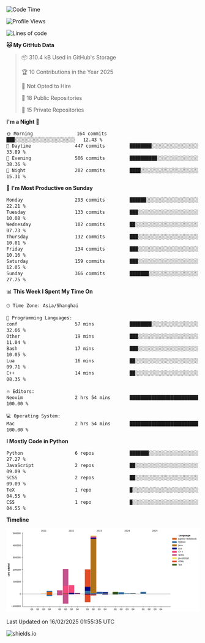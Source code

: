 <!--START_SECTION:waka-->
![Code Time](http://img.shields.io/badge/Code%20Time-431%20hrs%2021%20mins-blue)

![Profile Views](http://img.shields.io/badge/Profile%20Views-0-blue)

![Lines of code](https://img.shields.io/badge/From%20Hello%20World%20I%27ve%20Written-1.1%20million%20lines%20of%20code-blue)

**🐱 My GitHub Data** 

> 📦 310.4 kB Used in GitHub's Storage 
 > 
> 🏆 10 Contributions in the Year 2025
 > 
> 🚫 Not Opted to Hire
 > 
> 📜 18 Public Repositories 
 > 
> 🔑 15 Private Repositories 
 > 
**I'm a Night 🦉** 

```text
🌞 Morning                164 commits         ███░░░░░░░░░░░░░░░░░░░░░░   12.43 % 
🌆 Daytime                447 commits         ████████░░░░░░░░░░░░░░░░░   33.89 % 
🌃 Evening                506 commits         ██████████░░░░░░░░░░░░░░░   38.36 % 
🌙 Night                  202 commits         ████░░░░░░░░░░░░░░░░░░░░░   15.31 % 
```
📅 **I'm Most Productive on Sunday** 

```text
Monday                   293 commits         ██████░░░░░░░░░░░░░░░░░░░   22.21 % 
Tuesday                  133 commits         ███░░░░░░░░░░░░░░░░░░░░░░   10.08 % 
Wednesday                102 commits         ██░░░░░░░░░░░░░░░░░░░░░░░   07.73 % 
Thursday                 132 commits         ███░░░░░░░░░░░░░░░░░░░░░░   10.01 % 
Friday                   134 commits         ███░░░░░░░░░░░░░░░░░░░░░░   10.16 % 
Saturday                 159 commits         ███░░░░░░░░░░░░░░░░░░░░░░   12.05 % 
Sunday                   366 commits         ███████░░░░░░░░░░░░░░░░░░   27.75 % 
```


📊 **This Week I Spent My Time On** 

```text
🕑︎ Time Zone: Asia/Shanghai

💬 Programming Languages: 
conf                     57 mins             ████████░░░░░░░░░░░░░░░░░   32.66 % 
Other                    19 mins             ███░░░░░░░░░░░░░░░░░░░░░░   11.04 % 
Bash                     17 mins             ███░░░░░░░░░░░░░░░░░░░░░░   10.05 % 
Lua                      16 mins             ██░░░░░░░░░░░░░░░░░░░░░░░   09.71 % 
C++                      14 mins             ██░░░░░░░░░░░░░░░░░░░░░░░   08.35 % 

🔥 Editors: 
Neovim                   2 hrs 54 mins       █████████████████████████   100.00 % 

💻 Operating System: 
Mac                      2 hrs 54 mins       █████████████████████████   100.00 % 
```

**I Mostly Code in Python** 

```text
Python                   6 repos             ███████░░░░░░░░░░░░░░░░░░   27.27 % 
JavaScript               2 repos             ██░░░░░░░░░░░░░░░░░░░░░░░   09.09 % 
SCSS                     2 repos             ██░░░░░░░░░░░░░░░░░░░░░░░   09.09 % 
TeX                      1 repo              █░░░░░░░░░░░░░░░░░░░░░░░░   04.55 % 
CSS                      1 repo              █░░░░░░░░░░░░░░░░░░░░░░░░   04.55 % 
```



**Timeline**

![Lines of Code chart](https://raw.githubusercontent.com/kopp4/kopp4/main/assets/bar_graph.png)


 Last Updated on 16/02/2025 01:55:35 UTC
<!--END_SECTION:waka-->
![shields.io](https://img.shields.io/github/commit-activity/w/kopp4/kopp4?color=g&label=abusing%20bot&style=flat-square)
